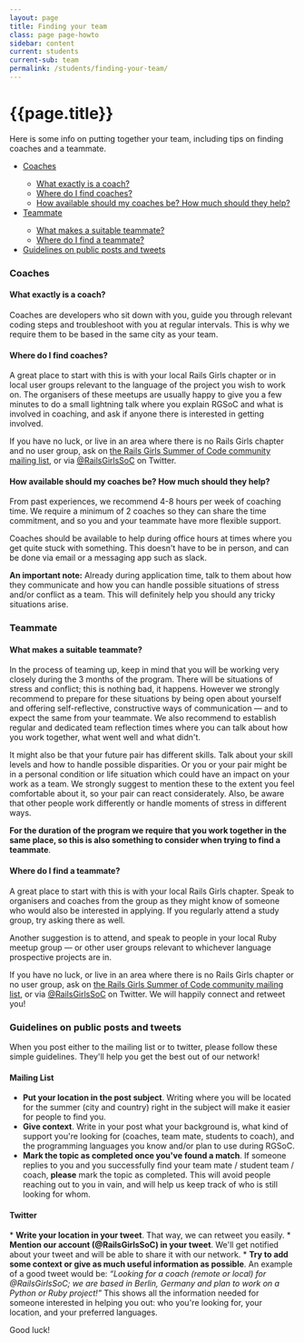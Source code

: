 ```yaml
---
layout: page
title: Finding your team
class: page page-howto
sidebar: content
current: students
current-sub: team
permalink: /students/finding-your-team/
---
```


<h1>{{page.title}}</h1>

Here is some info on putting together your team, including tips on finding coaches and a teammate.

<ul>
  <li><a href="#coaches">Coaches</a></li>
    <ul>
      <li><a href="#coach">What exactly is a coach?</a></li>
      <li><a href="#find-coaches">Where do I find coaches?</a></li>
      <li><a href="#coach-help">How available should my coaches be? How much should they help?</a></li>
    </ul>
  <li><a href="#teammate">Teammate</a></li>
    <ul>
      <li><a href="#good-teammate">What makes a suitable teammate?</a></li>
      <li><a href="#find-teammate">Where do I find a teammate?</a></li>
    </ul>
  <li><a href="#guidelines">Guidelines on public posts and tweets</a></li>
</ul>

<h3 id="coaches">Coaches</h3>

<h4 id="coach">What exactly is a coach?</h4>

Coaches are developers who sit down with you, guide you through relevant coding steps and troubleshoot with you at regular intervals. This is why we require them to be based in the same city as your team.

<h4 id="find-coaches">Where do I find coaches?</h4>  

A great place to start with this is with your local Rails Girls chapter or in local user groups relevant to the language of the project you wish to work on. 
The organisers of these meetups are usually happy to give you a few minutes to do a small lightning talk where you explain RGSoC and what is involved in coaching, and ask if anyone there is interested in getting involved. 

If you have no luck, or live in an area where there is no Rails Girls chapter and no user group, ask on <a href="https://groups.google.com/forum/#!forum/rails-girls-summer-of-code-community">the Rails Girls Summer of Code community mailing list</a>, or via <a href="https://www.twitter.com/railsgirlssoc">@RailsGirlsSoC</a> on Twitter.

<h4 id="coach-help">How available should my coaches be? How much should they help?</h4>  

From past experiences, we recommend 4-8 hours per week of coaching time. We require a minimum of 2 coaches so they can share the time commitment, and so you and your teammate have more flexible support.

Coaches should be available to help during office hours at times where you get quite stuck with something. This doesn't have to be in person, and can be done via email or a messaging app such as slack. 

**An important note:** Already during application time, talk to them about how they communicate and how you can handle possible situations of stress and/or conflict as a team. This will definitely help you should any tricky situations arise. 

<h3 id="teammate">Teammate</h3>

<h4 id="good-teammate">What makes a suitable teammate?</h4>

In the process of teaming up, keep in mind that you will be working very closely during the 3 months of the program. There will be situations of stress and conflict; this is nothing bad, it happens. However we strongly recommend to prepare for these situations by being open about yourself and offering self-reflective, constructive ways of communication — and to expect the same from your teammate. We also recommend to establish regular and dedicated team reflection times where you can talk about how you work together, what went well and what didn't.  

It might also be that your future pair has different skills. Talk about your skill levels and how to handle possible disparities. Or you or your pair might be in a personal condition or life situation which could have an impact on your work as a team. We strongly suggest to mention these to the extent you feel comfortable about it, so your pair can react considerately. Also, be aware that other people work differently or handle moments of stress in different ways.  

**For the duration of the program we require that you work together in the same place, so this is also something to consider when trying to find a teammate**.  

<h4 id="find-teammate">Where do I find a teammate?</h4>

A great place to start with this is with your local Rails Girls chapter. Speak to organisers and coaches from the group as they might know of someone who would also be interested in applying. If you regularly attend a study group, try asking there as well.

Another suggestion is to attend, and speak to people in your local Ruby meetup group — or other user groups relevant to whichever language prospective projects are in.

If you have no luck, or live in an area where there is no Rails Girls chapter or no user group, ask on <a href="https://groups.google.com/forum/#!forum/rails-girls-summer-of-code-community">the Rails Girls Summer of Code community mailing list</a>, or via <a href="https://www.twitter.com/railsgirlssoc">@RailsGirlsSoC</a> on Twitter. We will happily connect and retweet you!

<h3 id="guidelines">Guidelines on public posts and tweets</h3>

When you post either to the mailing list or to twitter, please follow these simple guidelines. They'll help you get the best out of our network!

<h4>Mailing List</h4>

* <strong>Put your location in the post subject</strong>. Writing where you will be located for the summer (city and country) right in the subject will make it easier for people to find you.
* <strong>Give context</strong>. Write in your post what your background is, what kind of support you're looking for (coaches, team mate, students to coach), and the programming languages you know and/or plan to use during RGSoC. 
* <strong>Mark the topic as completed once you've found a match</strong>. If someone replies to you and you successfully find your team mate / student team / coach, **please** mark the topic as completed. This will avoid people reaching out to you in vain, and will help us keep track of who is still looking for whom.

<h4>Twitter</h4>
* <strong>Write your location in your tweet</strong>. That way, we can retweet you easily.
* <strong>Mention our account (@RailsGirlsSoC) in your tweet</strong>. We'll get notified about your tweet and will be able to share it with our network.
* <strong>Try to add some context or give as much useful information as possible</strong>. An example of a good tweet would be: <em>“Looking for a coach (remote or local) for @RailsGirlsSoC; we are based in Berlin, Germany and plan to work on a Python or Ruby project!”</em> This shows all the information needed for someone interested in helping you out: who you're looking for, your location, and your preferred languages.

Good luck!